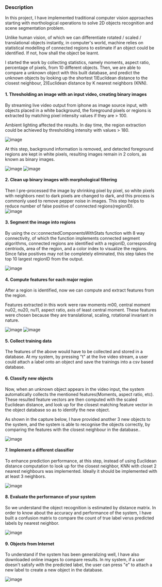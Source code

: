 ### Description
In this project, I have implemented traditional computer vision approaches starting with morthological operations to solve 2D objects recognition and scene segmentation problem.  

Unlike human vision, of which we can differentiate rotated / scaled / translational objects instantly, in computer's world, machine relies on statistical modelling of connected regions to estimate if an object could be identified.  If not, how shall the object be learnt.

I started the work by collecting statistics, namely moments, aspect ratio, percentage of pixels, from 10 different objects.  Then, we are able to compare a unknown object with this built database, and predict the unknown objects by looking up the shortest 1)Euclidean distance to the closest neighbour, 2)Euclidean distance by K nearest neighbors (KNN).

#### 1. Thresholding an image with an input video, creating binary images
By streaming live video output from iphone as image source input, with objects placed in a white background, the foreground pixels or regions is extracted by matching pixel intensity values if they are > 100.  

Ambient lighting affected the results.  In day time, the region extraction could be achieved by thresholding intensity with values > 180.  

![image](https://user-images.githubusercontent.com/21034990/218853198-49974bcb-b7c7-422a-a7e6-1e8f9fe1509c.png)

At this step, background information is removed, and detected foreground regions are kept in white pixels, resulting images remain in 2 colors, as known as binary images.

![image](https://user-images.githubusercontent.com/21034990/218847967-65621304-86e2-46de-b57a-306ef83b4d0e.png)
![image](https://user-images.githubusercontent.com/21034990/218848004-62eac2ec-0887-40ce-a326-0581a2d95807.png)

#### 2.  Clean up binary images with morphological filtering
Then I pre-processed the image by shrinking pixel by pixel, so white pixels with neighbors next to dark pixels are changed to dark, and this process is commonly used to remove pepper noise in images.  This step helps to reduce number of false positive of connected regions(regionID).<br>
![image](https://user-images.githubusercontent.com/21034990/218848069-7fd144f2-a5a0-4f47-9c79-65bfc37455bd.png)

#### 3.  Segment the image into regions
By using the cv::connectedComponentsWithStats function with 8 way connectivity, of which the function implements connected segment algorithms, connected regions are identified with a regionID, corresponding centriods, area of the region, and a color index to visualize the regions.  Since false positives may not be completely eliminated, this step takes the top 10 largest regionID from the output.

![image](https://user-images.githubusercontent.com/21034990/218848269-d69aa825-914e-4a8b-a668-38b2960d3c2e.png)

#### 4.  Compute features for each major region
After a region is identified, now we can compute and extract features from the region. 

Features extracted in this work were raw moments m00, central moment nu02, nu20, nu11, aspect ratio, axis of least central moment.  These features were chosen because they are translational, scaling, rotational invariant in nature.

![image](https://user-images.githubusercontent.com/21034990/218848329-c4f7ad3d-d75a-4351-b8af-d547d18c60b3.png)
![image](https://user-images.githubusercontent.com/21034990/218848459-b8b2a69d-a5b4-4d7b-9303-2623bbb08c0e.png)

#### 5.  Collect training data
The features of the above would have to be collected and stored in a database.  At my system, by pressing "t" at the live video stream, a user could attach a label onto an object and save the trainings into a csv based database.  

#### 6.  Classify new objects
Now, when an unknown object appears in the video input, the system automatically collects the mentioned features(Moments, aspect ratio, etc).   These resulted feature vectors are then computed with the scaled Euclidean distance, and look up for the closest matching feature vector in the object database so as to identify the new object.

As shown in the capture below, I have provided another 3 new objects to the system, and the system is able to recognise the objects correctly, by comparing the features with the closest neighbour in the database..

![image](https://user-images.githubusercontent.com/21034990/218848507-823ef8e4-faac-432e-82dc-7b7623f75d26.png)

#### 7.  Implement a different classifier
To enhance prediction performance, at this step, instead of using Euclidean distance computation to look up for the closest neighbor, KNN with closet 2 nearest neighbours was implemented. Ideally it should be implemented with at least 3 neighbors.

![image](https://user-images.githubusercontent.com/21034990/218848608-ed2a3152-8ebf-410a-8747-300c62d35f5d.png)

#### 8.  Evaluate the performance of your system
So we understand the object recognition is estimated by distance matrix.  In order to know about the accuracy and performance of the system, I have built a confusion matrix to compare the count of true label verus predicted labels by nearest neighbor.

![image](https://user-images.githubusercontent.com/21034990/218848790-a93b5494-d06a-44dd-925b-18bff9e88f25.png)

#### 9. Objects from Internet
To understand if the system has been generalizing well, I have also downloaded online images to compare results.  In my system, if a user doesn't satisfy with the predicted label, the user can press "e" to attach a new label to create a new object in the database.

![image](https://user-images.githubusercontent.com/21034990/218866199-13c629c3-d5ad-49b5-ba2e-4edd34539c0d.png)
